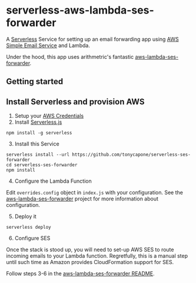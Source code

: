 # serverless-aws-lambda-ses-forwarder

A [Serverless](https://serverless.com) Service for setting up an email forwarding app
using [AWS Simple Email Service](https://aws.amazon.com/ses/) and Lambda. 

Under the hood, this app uses arithmetric's fantastic [aws-lambda-ses-forwarder](https://github.com/arithmetric/aws-lambda-ses-forwarder).


## Getting started

## Install Serverless and provision AWS
1. Setup your [AWS Credentials](https://github.com/serverless/serverless/blob/master/docs/providers/aws/guide/credentials.md)
2. Install [Serverless.js](https://serverless.com)

  ```
  npm install -g serverless
  ```
3. Install this Service

  ```
  serverless install --url https://github.com/tonycapone/serverless-ses-forwarder
  cd serverless-ses-forwarder
  npm install
  ```

4. Configure the Lambda Function
   
Edit `overrides.config` object in `index.js` with your configuration. See the [aws-lambda-ses-forwarder](https://github.com/arithmetric/aws-lambda-ses-forwarder) project for more information about configuration. 

5. Deploy it

`serverless deploy`

6. Configure SES

Once the stack is stood up, you will need to set-up AWS SES to route incoming emails to your Lambda function. Regretfully, this is a manual step until such time as Amazon provides CloudFormation support for SES. 

Follow steps 3-6 in the [aws-lambda-ses-forwarder README](https://github.com/arithmetric/aws-lambda-ses-forwarder/blob/master/README.md).


